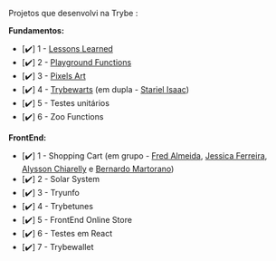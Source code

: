 Projetos que desenvolvi na Trybe :

**Fundamentos:**

- [:heavy_check_mark:] 1 - [Lessons Learned](https://github.com/gabrielaguiardantas/project-lessons-learned) 
- [:heavy_check_mark:] 2 - [Playground Functions](https://github.com/gabrielaguiardantas/project-playground-functions)
- [:heavy_check_mark:] 3 - [Pixels Art](https://github.com/gabrielaguiardantas/project-pixels-art)
- [:heavy_check_mark:] 4 - [Trybewarts](https://github.com/gabrielaguiardantas/project-trybewarts) (em dupla - [Stariel Isaac](https://github.com/StarielIsaac))
- [:heavy_check_mark:] 5 - Testes unitários
- [:heavy_check_mark:] 6 - Zoo Functions

**FrontEnd:**

- [:heavy_check_mark:] 1 - Shopping Cart (em grupo - [Fred Almeida](https://github.com/Virkkunen), [Jessica Ferreira](https://github.com/ferreirajessica), [Alysson Chiarelly](https://github.com/devalyssonchiarelly) e [Bernardo Martorano](https://github.com/bermartorano))
- [:heavy_check_mark:] 2 - Solar System
- [:heavy_check_mark:] 3 - Tryunfo
- [:heavy_check_mark:] 4 - Trybetunes
- [:heavy_check_mark:] 5 - FrontEnd Online Store
- [:heavy_check_mark:] 6 - Testes em React
- [:heavy_check_mark:] 7 - Trybewallet 
